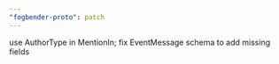 ```yaml
---
"fogbender-proto": patch
---
```


use AuthorType in MentionIn; fix EventMessage schema to add missing fields
